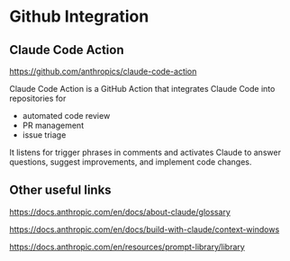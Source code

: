 # Github Integration

## Claude Code Action

https://github.com/anthropics/claude-code-action

Claude Code Action is a GitHub Action that integrates Claude Code into repositories for 
- automated code review
- PR management
- issue triage
  
It listens for trigger phrases in comments and activates Claude to answer questions, suggest improvements, and implement code changes. 

## Other useful links

https://docs.anthropic.com/en/docs/about-claude/glossary

https://docs.anthropic.com/en/docs/build-with-claude/context-windows

https://docs.anthropic.com/en/resources/prompt-library/library

